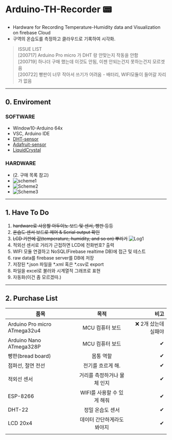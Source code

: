 # Arduino-TH-Recorder 📟  
- Hardware for Recording Temperature-Humidity data and Visualization on firebase Cloud  
- 구역의 온습도를 측정하고 클라우드로 기록하여 시각화.    

 > ISSUE LIST  
 > [200717] Arduino Pro micro 가 DHT 랑 안맞는지 작동을 안함  
 > [200719] 하나더 구매 했는데 이것도 안됨, 이젠 안되는건지 못하는건지 모르겟음  
 > [200722] 빵판이 너무 작아서 쓰기가 어려움 - 배터리, WIFI모듈이 들어갈 자리가 없음  

--------------------------------------------------------    
## 0. Enviroment
### SOFTWARE
- Window10-Arduino 64x
- VSC, Arduino IDE 
- [DHT-sensor](https://github.com/adafruit/DHT-sensor-library)         
- [Adafruit-sensor](https://github.com/adafruit/Adafruit_Sensor)
- [LiquidCrystal](https://github.com/fdebrabander/Arduino-LiquidCrystal-I2C-library)
### HARDWARE
- (2. 구매 목록 참고)
- ![scheme1](https://user-images.githubusercontent.com/26760693/88066284-8c7a7000-cba8-11ea-86d3-01b5af752ef0.jpg)  
- ![Scheme2](https://user-images.githubusercontent.com/26760693/88080089-8b9e0a00-cbb9-11ea-8283-2d7a3851af7d.png)
- ![Scheme3](https://user-images.githubusercontent.com/26760693/88070811-10832680-cbae-11ea-8fa9-01a02a447c5f.png)  

------------------ --------------------------------------    


## 1. Have To Do
1. ~~hardware로 사용할 아두이노 보드 및 센서, 빵판 등등~~  
2. ~~온습도 센서 보드로 제어 & Serial output 확인~~  
3. ~~LCD 기판에 값(temperature, humidity, and so on) 뿌리기~~
![Log1](https://user-images.githubusercontent.com/26760693/88080350-e9caed00-cbb9-11ea-97f4-aa4d692da0cf.jpg)
4. 적외선 센서로 거리가 근접하면 LCD에 전화번호? 출력  
5. WIFI 모듈 연결하고 NoSQL(Firebase realtime DB)에 접근 및 테스트  
6. raw data를 firebase server를 DB에 저장  
7. 저장된 \*.json 파일을 \*.xml 혹은 \*.csv로 export  
8. 파일을 excel로 불러와 시계열적 그래프로 표현  
9. 자동화(이건 좀 모르겠따.)         

--------------------------------------------------------    

    
## 2. Purchase List
| 품목 | 목적 | 비고 |
|---|:---:|---:|
| Arduino Pro micro ATmega32u4 | MCU 컴퓨터 보드 | ❌ 2개 샀는데 실패야 |
| Arduino Nano ATmega328P | MCU 컴퓨터 보드 | ✔ |
| 빵판(bread board) | 몸통 역할 | ✔ |
| 점퍼선, 절연 전선 | 전기를 흐르게 해. | ✔ |
| 적외선 센서 | 거리를 측정하거나 물체 인지 | ✔ |
| ESP-8266  | WIFI를 사용할 수 있게 해줘 | ✔ |
| DHT-22 | 정밀 온습도 센서  | ✔ |
| LCD 20x4 | 데이터 간단하게라도 봐야지 | ✔ |
| | |
